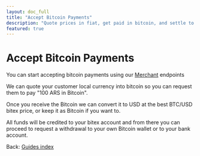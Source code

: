 ```yaml
---
layout: doc_full
title: "Accept Bitcoin Payments"
description: "Quote prices in fiat, get paid in bitcoin, and settle to fiat."
featured: true
---
```


# Accept Bitcoin Payments

You can start accepting bitcoin payments using our [Merchant](https://developers.bitex.la/?version=latest#c19db8f0-8a2b-4eba-a928-2f134e39b423) endpoints

We can quote your customer local currency into bitcoin so you can request them to pay "100 ARS in Bitcoin".

Once you receive the Bitcoin we can convert it to USD at the best BTC/USD bitex price, or keep it as Bitcoin if you want to.

All funds will be credited to your bitex account and from there you can proceed to request a withdrawal to your own Bitcoin wallet or to your bank account.

<div class="footer-nav">
  <span>
    Back:
    <a href="/">Guides index</a>
  </span>
</div>
